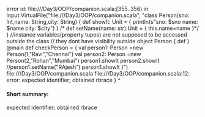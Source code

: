 error id: file://<WORKSPACE>/Day3/OOP/companion.scala:[355..356) in Input.VirtualFile("file://<WORKSPACE>/Day3/OOP/companion.scala", "class Person(sno: Int,name: String,city: String) {
    def showIt: Unit = {
        println(s"sno: $sno name: $name city: $city")
    }
   /* def setName(name: str):Unit = {
        this.name=name
    }*/
} //instance variables(property tupes) are not supposed to be accessed outside the class
// they dont have visibility outside
object Person {
    def
}
@main def checkPerson = {
    val person1: Person =new Person(1,"Ravi","Chennai")
    val person2: Person =new Person(2,"Rohan","Mumbai")
    person1.showIt
    person2.showIt
    //person1.setName("RAjesh")
    person1.showIt
}")
file://<WORKSPACE>/Day3/OOP/companion.scala
file://<WORKSPACE>/Day3/OOP/companion.scala:12: error: expected identifier; obtained rbrace
}
^
#### Short summary: 

expected identifier; obtained rbrace